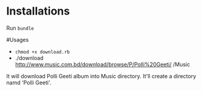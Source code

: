 # Installations

Run `bundle`


#Usages

- `chmod +x download.rb`
- ./download http://www.music.com.bd/download/browse/P/Polli%20Geeti/ /Music

It will download Polli Geeti album into Music directory. It'll create a directory namd 'Polli Geeti'.


